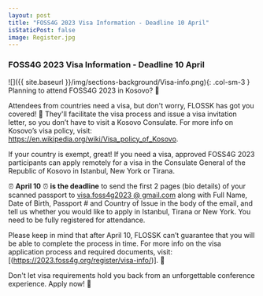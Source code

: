 ```yaml
---
layout: post
title: "FOSS4G 2023 Visa Information - Deadline 10 April"
isStaticPost: false
image: Register.jpg
---
```


### FOSS4G 2023 Visa Information - Deadline 10 April

![]({{ site.baseurl }}/img/sections-background/Visa-info.png){: .col-sm-3 } Planning to attend FOSS4G 2023 in Kosovo? 🥳

Attendees from countries need a visa, but don't worry, FLOSSK has got you covered! 🤝  They'll facilitate the visa process and issue a visa invitation letter, so you don’t have to visit a Kosovo Consulate. For more info on Kosovo’s visa policy, visit: 
https://en.wikipedia.org/wiki/Visa_policy_of_Kosovo. 

If your country is exempt, great! If you need a visa, approved FOSS4G 2023 participants can apply remotely for a visa in the Consulate General of the Republic of Kosovo in Istanbul, New York or Tirana. 

⏰ **April 10** ⏰ **is the deadline** to send the first 2 pages (bio details) of your scanned passport to <ins>visa.foss4g2023 @ gmail.com</ins> along with Full Name, Date of Birth, Passport # and Country of Issue in the body of the email, and tell us whether you would like to apply in Istanbul, Tirana or New York. You need to be fully registered for attendance.

Please keep in mind that after April 10, FLOSSK can’t guarantee that you will be able to complete the process in time.
For more info on the visa application process and required documents, visit: [(https://2023.foss4g.org/register/visa-info/)]. 🔎

Don't let visa requirements hold you back from an unforgettable conference experience. Apply now! 🚨

